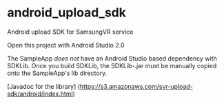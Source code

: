 # android_upload_sdk

Android upload SDK for SamsungVR service

Open this project with Android Studio 2.0

The SampleApp *does not* have an Android Studio based dependency
with SDKLib. Once you build SDKLib, the SDKLib-<build type>.jar
must be manually copied onto the SampleApp's lib directory.


[Javadoc for the library] (https://s3.amazonaws.com/svr-upload-sdk/android/index.html)
